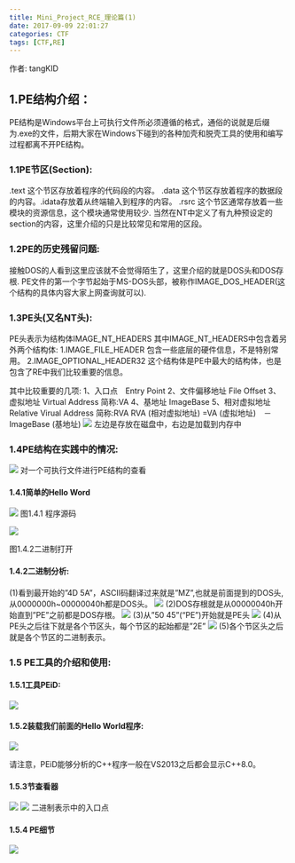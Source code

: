 ```yaml
---
title: Mini_Project_RCE_理论篇(1)
date: 2017-09-09 22:01:27
categories: CTF
tags: [CTF,RE]
---
```

作者: tangKID
## 1.PE结构介绍：
PE结构是Windows平台上可执行文件所必须遵循的格式，通俗的说就是后缀为.exe的文件，后期大家在Windows下碰到的各种加壳和脱壳工具的使用和编写过程都离不开PE结构。

### 1.1PE节区(Section):
.text
这个节区存放着程序的代码段的内容。
.data
这个节区存放着程序的数据段的内容。.idata存放着从终端输入到程序的内容。
.rsrc
这个节区通常存放着一些模块的资源信息，这个模块通常使用较少.
当然在NT中定义了有九种预设定的section的内容，这里介绍的只是比较常见和常用的区段。

### 1.2PE的历史残留问题:
接触DOS的人看到这里应该就不会觉得陌生了，这里介绍的就是DOS头和DOS存根.
PE文件的第一个字节起始于MS-DOS头部，被称作IMAGE_DOS_HEADER(这个结构的具体内容大家上网查询就可以).
### 1.3PE头(又名NT头):
PE头表示为结构体IMAGE_NT_HEADERS
其中IMAGE_NT_HEADERS中包含着另外两个结构体:
1.IMAGE_FILE_HEADER   包含一些底层的硬件信息，不是特别常用。
2.IMAGE_OPTIONAL_HEADER32 这个结构体是PE中最大的结构体，也是包含了RE中我们比较重要的信息。

其中比较重要的几项:
1、入口点　Entry Point
2、文件偏移地址 File Offset
3、虚拟地址 Virtual Address 简称:VA
4、基地址 ImageBase
5、相对虚拟地址 Relative Virual Address 简称:RVA
RVA (相对虚拟地址) =VA (虚拟地址)　－　ImageBase (基地址)
![](1.png)
左边是存放在磁盘中，右边是加载到内存中
### 1.4PE结构在实践中的情况:
![](2.png)
对一个可执行文件进行PE结构的查看
#### 1.4.1简单的Hello Word
![](3.png)
图1.4.1 程序源码

![](4.png)

图1.4.2二进制打开
#### 1.4.2二进制分析:
(1)看到最开始的”4D 5A”，ASCII码翻译过来就是”MZ”,也就是前面提到的DOS头,从0000000h~00000040h都是DOS头。
![](5.png)
(2)DOS存根就是从00000040h开始直到”PE”之前都是DOS存根。
![](6.png)
(3)从”50 45”(“PE”)开始就是PE头
![](7.png)
(4)从PE头之后往下就是各个节区头，每个节区的起始都是”2E”
![](8.png)
(5)各个节区头之后就是各个节区的二进制表示。
### 1.5 PE工具的介绍和使用:
#### 1.5.1工具PEiD:

![](9.png)
#### 1.5.2装载我们前面的Hello World程序:

![](10.png)

请注意，PEiD能够分析的C++程序一般在VS2013之后都会显示C++8.0。
#### 1.5.3节查看器

![](11.png)
![](12.png)
二进制表示中的入口点
#### 1.5.4 PE细节

![](13.png)




